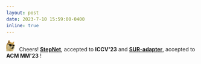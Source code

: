 ```yaml
---
layout: post
date: 2023-7-10 15:59:00-0400
inline: true
---
```


<img src="https://github.com/dedekinds/dedekinds.github.io/raw/main/_pages/cool-doge.gif" width="30"> Cheers! <strong>[StepNet](https://dedekinds.github.io/)</strong>,
 accepted to <b>ICCV'23</b>  and <strong>[SUR-adapter](https://arxiv.org/abs/2305.05189)</strong>,
 accepted to <b>ACM MM'23</b> ! 
